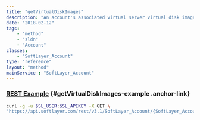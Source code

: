 ```yaml
---
title: "getVirtualDiskImages"
description: "An account's associated virtual server virtual disk images."
date: "2018-02-12"
tags:
    - "method"
    - "sldn"
    - "Account"
classes:
    - "SoftLayer_Account"
type: "reference"
layout: "method"
mainService : "SoftLayer_Account"
---
```


### [REST Example](#getVirtualDiskImages-example) <a href="/article/rest/"><i class="fas fa-question"></i></a> {#getVirtualDiskImages-example .anchor-link} 
```bash
curl -g -u $SL_USER:$SL_APIKEY -X GET \
'https://api.softlayer.com/rest/v3.1/SoftLayer_Account/{SoftLayer_AccountID}/getVirtualDiskImages'
```
